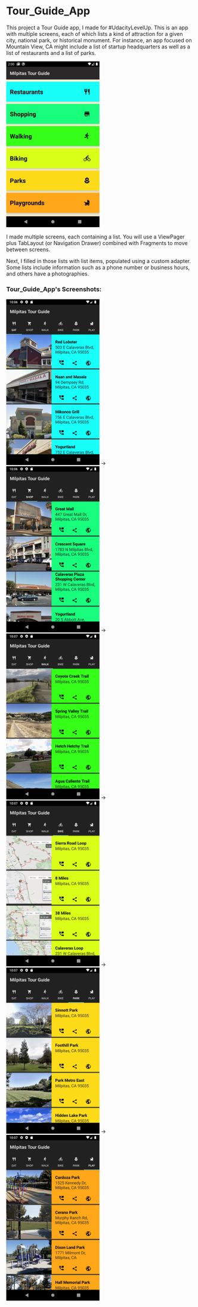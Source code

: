 # Tour_Guide_App

This project a Tour Guide app, I made for #UdacityLevelUp. 
This is an app with multiple screens, each of which lists a kind of attraction for a given city, national park, or historical monument. For instance, an app focused on Mountain View, CA might include a list of startup headquarters as well as a list of restaurants and a list of parks.

<img src="https://github.com/mobilotest/Tour_Guide_App/blob/master/Images/main.png" width = 250>

I made multiple screens, each containing a list. You will use a ViewPager plus TabLayout (or Navigation Drawer) combined with Fragments to move between screens.

Next, I filled in those lists with list items, populated using a custom adapter. Some lists include information such as a phone number or business hours, and others have a photographies. 

### Tour_Guide_App's Screenshots:
<img src="https://github.com/mobilotest/Tour_Guide_App/blob/master/Images/list1.png" width = 250> -> <img src="https://github.com/mobilotest/Tour_Guide_App/blob/master/Images/list2.png" width = 250> -> <img src="https://github.com/mobilotest/Tour_Guide_App/blob/master/Images/list3.png" width = 250> -> <img src="https://github.com/mobilotest/Tour_Guide_App/blob/master/Images/list4.png" width = 250> -> <img src="https://github.com/mobilotest/Tour_Guide_App/blob/master/Images/list5.png" width = 250> -> <img src="https://github.com/mobilotest/Tour_Guide_App/blob/master/Images/list6.png" width = 250>

